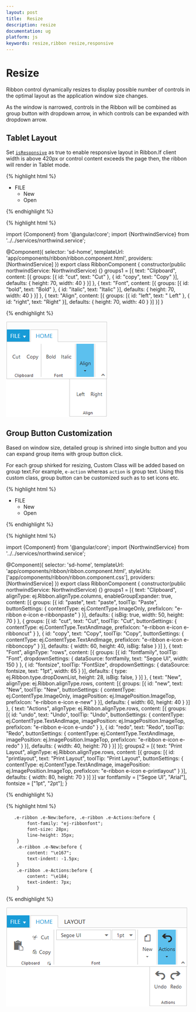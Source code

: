 ```yaml
---
layout: post
title:  Resize
description: resize
documentation: ug
platform: js
keywords: resize,ribbon resize,responsive
---
```


# Resize 

Ribbon control dynamically resizes to display possible number of controls in the optimal layout as the application window size changes.

As the window is narrowed, controls in the Ribbon will be combined as group button with dropdown arrow, in which controls can be expanded with dropdown arrow.

## Tablet Layout 

Set [`isResponsive`](http://help.syncfusion.com/api/js/ejribbon#members:isresponsive) as true to enable responsive layout in Ribbon.If client width is above  420px or control content exceeds the page then, the ribbon will render in Tablet mode.

{% highlight html %}

<ej-ribbon id="Default" width="20%" applicationTab.type="menu" applicationTab.menuItemID="ribbonmenu" isResponsive="true">
     <e-tabs>
        <e-tab id="home" text="HOME" [groups]="groups1">
        </e-tab>
     </e-tabs>
</ej-ribbon>
<ul id="ribbonmenu">
    <li>
        <a>FILE </a>
        <ul>
            <li><a>New</a></li>
            <li><a>Open</a></li>
        </ul>
    </li>
</ul>

{% endhighlight %}

{% highlight html %}

import {Component} from '@angular/core';
import {NorthwindService} from '../../services/northwind.service';

@Component({
  selector: 'sd-home',
  templateUrl: 'app/components/ribbon/ribbon.component.html',
  providers: [NorthwindService]
})
export class RibbonComponent {
    constructor(public northwindService: NorthwindService) {}
     groups1 = [{
        text: "Clipboard",
        content: [{
            groups: [{
                id: "cut",
                text: "Cut"
            }, {
                    id: "copy",
                    text: "Copy"
                }],
            defaults: {
                height: 70,
                width: 40
            }
        }]
    }, {
            text: "Font",
            content: [{
                groups: [{
                    id: "bold",
                    text: "Bold"
                }, {
                        id: "italic",
                        text: "Italic"
                    }],
                defaults: {
                    height: 70,
                    width: 40
                }
            }]
        }, {
            text: "Align",
            content: [{
                groups: [{
                    id: "left",
                    text: " Left"
                }, {
                        id: "right",
                        text: "Right"
                    }],
                defaults: {
                    height: 70,
                    width: 40
                }
            }]
        }]
   }
     
{% endhighlight %}

![](Resize_images/Resize_img1.png)

## Group Button Customization

Based on window size, detailed group is shrined into single button and you can expand group items with group button click.

For each group shirked for resizing, Custom Class will be added based on group text.For example, `e-action` whereas `action` is group text. Using this custom class, group button can be customized such as to set icons etc.

{% highlight html %}

<ej-ribbon id="Default" width="40%" applicationTab.type="menu" allowResizing="true" applicationTab.menuItemID="ribbonmenu">
    <e-tabs>
        <e-tab id="home" text="HOME" [groups]="groups1">
        </e-tab>
        <e-tab id="layout" text="LAYOUT" [groups]="groups2">
        </e-tab>
    </e-tabs>
</ej-ribbon>
<ul id="ribbonmenu">
    <li>
        <a>FILE</a>
        <ul>
            <li><a>New</a></li>
            <li><a>Open</a></li>
        </ul>
    </li>
</ul>

{% endhighlight %}

{% highlight html %}

import {Component} from '@angular/core';
import {NorthwindService} from '../../services/northwind.service';

@Component({
  selector: 'sd-home',
  templateUrl: 'app/components/ribbon/ribbon.component.html',
  styleUrls: ['app/components/ribbon/ribbon.component.css'],
  providers: [NorthwindService]
})
export class RibbonComponent {
    constructor(public northwindService: NorthwindService) {}
      groups1 = [{
        text: "Clipboard",
        alignType: ej.Ribbon.alignType.columns,
        enableGroupExpander: true,
        content: [{
            groups: [{
                id: "paste",
                text: "paste",
                toolTip: "Paste",
                buttonSettings: {
                    contentType: ej.ContentType.ImageOnly,
                    prefixIcon: "e-ribbon e-icon e-ribbonpaste"
                }
            }],
            defaults: {
                isBig: true,
                width: 50,
                height: 70
            }
        }, {
                groups: [{
                    id: "cut",
                    text: "Cut",
                    toolTip: "Cut",
                    buttonSettings: {
                        contentType: ej.ContentType.TextAndImage,
                        prefixIcon: "e-ribbon e-icon e-ribboncut"
                    }
                }, {
                        id: "copy",
                        text: "Copy",
                        toolTip: "Copy",
                        buttonSettings: {
                            contentType: ej.ContentType.TextAndImage,
                            prefixIcon: "e-ribbon e-icon e-ribboncopy"
                        }
                    }],
                defaults: {
                    width: 60,
                    height: 40,
                    isBig: false
                }
            }]
    }, {
            text: "Font",
            alignType: "rows",
            content: [{
                groups: [{
                    id: "fontfamily",
                    toolTip: "Font",
                    dropdownSettings: {
                        dataSource: fontfamily,
                        text: "Segoe UI",
                        width: 150
                    }
                }, {
                        id: "fontsize",
                        toolTip: "FontSize",
                        dropdownSettings: {
                            dataSource: fontsize,
                            text: "1pt",
                            width: 65
                        }
                    }],
                defaults: {
                    type: ej.Ribbon.type.dropDownList,
                    height: 28,
                    isBig: false,
                }
            }]
        }, {
            text: "New",
            alignType: ej.Ribbon.alignType.rows,
            content: [{
                groups: [{
                    id: "new",
                    text: "New",
                    toolTip: "New",
                    buttonSettings: {
                        contentType: ej.ContentType.ImageOnly,
                        imagePosition: ej.ImagePosition.ImageTop,
                        prefixIcon: "e-ribbon e-icon e-new"
                    }
                }],
                defaults: {
                    width: 60,
                    height: 40
                }
            }]
        }, {
            text: "Actions",
            alignType: ej.Ribbon.alignType.rows,
            content: [{
                groups: [{
                    id: "undo",
                    text: "Undo",
                    toolTip: "Undo",
                    buttonSettings: {
                        contentType: ej.ContentType.TextAndImage,
                        imagePosition: ej.ImagePosition.ImageTop,
                        prefixIcon: "e-ribbon e-icon e-undo"
                    }
                }, {
                        id: "redo",
                        text: "Redo",
                        toolTip: "Redo",
                        buttonSettings: {
                            contentType: ej.ContentType.TextAndImage,
                            imagePosition: ej.ImagePosition.ImageTop,
                            prefixIcon: "e-ribbon e-icon e-redo"
                        }
                    }],
                defaults: {
                    width: 40,
                    height: 70
                }
            }]
        }];
    groups2 = [{
        text: "Print Layout",
        alignType: ej.Ribbon.alignType.rows,
        content: [{
            groups: [{
                id: "printlayout",
                text: "Print Layout",
                toolTip: "Print Layout",
                buttonSettings: {
                    contentType: ej.ContentType.TextAndImage,
                    imagePosition: ej.ImagePosition.ImageTop,
                    prefixIcon: "e-ribbon e-icon e-printlayout"
                }
            }],
            defaults: {
                width: 80,
                height: 70
            }
        }]
    }]
       var fontfamily = ["Segoe UI", "Arial"],
        fontsize = ["1pt", "2pt"];
  }
     
{% endhighlight %}

{% highlight html %}

       .e-ribbon .e-New:before, .e-ribbon .e-Actions:before {
            font-family: "ej-ribbonfont";
            font-size: 28px;
            line-height: 35px;
        }
        .e-ribbon .e-New:before {
            content: "\e167";            
            text-indent: -1.5px;
        }
        .e-ribbon .e-Actions:before {
            content: "\e184;
            text-indent: 7px;
        }
                 
{% endhighlight %}


![](Resize_images/Resize_img2.png)
